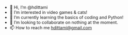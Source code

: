 - 👋 Hi, I’m @hdittami
- 👀 I’m interested in video games & cats!
- 🌱 I’m currently learning the basics of coding and Python!
- 💞️ I’m looking to collaborate on nothing at the moment. 
- 📫 How to reach me hdittami@gmail.com

<!---
hdittami/hdittami is a ✨ special ✨ repository because its `README.md` (this file) appears on your GitHub profile.
You can click the Preview link to take a look at your changes.
--->
